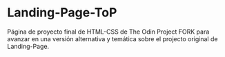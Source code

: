 # Landing-Page-ToP
Página de proyecto final de HTML-CSS de The Odin Project
FORK para avanzar en una versión alternativa y temática sobre el projecto original de Landing-Page.
